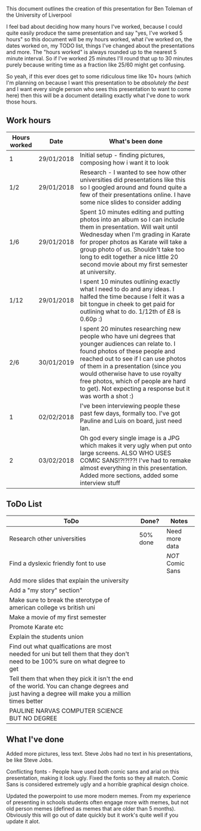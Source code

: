 This document outlines the creation of this presentation for Ben Toleman of the University of Liverpool

I feel bad about deciding how many hours I've worked, because I could quite easily produce the same presentation and say "yes, I've worked 5 hours" so this document will be my hours worked, what i've worked on, the dates worked on, my TODO list, things I've changed about the presentations and more. The "hours worked" is always rounded up to the nearest 5 minute interval. So if I've worked 25 minutes I'll round that up to 30 minutes purely because writing time as a fraction like 25/60 might get confusing.

So yeah, if this ever does get to some ridiculous time like 10+ hours (which I'm planning on because I want this presentation to be *absolutely the best* and I want every single person who sees this presentation to want to come here) then this will be a document detailing exactly what I've done to work those hours.


## Work hours
Hours worked | Date | What's been done 
--- | --- | ---
1 | 29/01/2018 | Initial setup - finding pictures, composing how i want it to look
1/2 | 29/01/2018 | Research - I wanted to see how other universities did presentations like this so I googled around and found quite a few of their presentations online. I have some nice slides to consider adding
1/6 | 29/01/2018 | Spent 10 minutes editing and putting photos into an album so I can include them in presentation. Will wait until Wednesday when I'm grading in Karate for proper photos as Karate will take a group photo of us. Shouldn't take too long to edit together a nice little 20 second movie about my first semester at university.
1/12 | 29/01/2018 | I spent 10 minutes outlining exactly what I need to do and any ideas. I halfed the time because I felt it was a bit tongue in cheek to get paid for outlining what to do. 1/12th of £8 is 0.60p :)
2/6 | 30/01/2019 | I spent 20 minutes researching new people who have uni degrees that younger audiences can relate to. I found photos of these people and reached out to see if I can use photos of them in a presentation (since you would otherwise have to use royalty free photos, which of people are hard to get). Not expecting a response but it was worth a shot :)
1 | 02/02/2018 | I've been interviewing people these past few days, formally too. I've got Pauline and Luis on board, just need Ian.
2 | 03/02/2018 | Oh god every single image is a JPG which makes it very ugly when put onto large screens. ALSO WHO USES COMIC SANS!?!?!??! I've had to remake almost everything in this presentation. Added more sections, added some interview stuff

## ToDo List
ToDo | Done? | Notes
--- | --- | ---
Research other universities | 50% done | Need more data
Find a dyslexic friendly font to use | | *NOT* Comic Sans
Add more slides that explain the university | |
Add a "my story" section" | | 
Make sure to break the sterotype of american college vs british uni | | 
Make a movie of my first semester | | 
Promote Karate etc | | 
Explain the students union | | 
Find out what qualfications are most needed for uni but tell them that they don't need to be 100% sure on what degree to get | | 
Tell them that when they pick it isn't the end of the world. You can change degrees and just having a degree will make you a million times better | | 
PAULINE NARVAS COMPUTER SCIENCE BUT NO DEGREE | | 

## What I've done
Added more pictures, less text. Steve Jobs had no text in his presentations, be like Steve Jobs.

Conflicting fonts - People have used *both* comic sans and arial on this presentation, making it look ugly. Fixed the fonts so they all match. Comic Sans is considered extremely ugly and a horrible graphical design choice.

Updated the powerpoint to use more modern memes. From my experience of presenting in schools students often engage more with memes, but not old person memes (defined as memes that are older than 5 months). Obviously this will go out of date quickly but it work's quite well if you update it alot.



